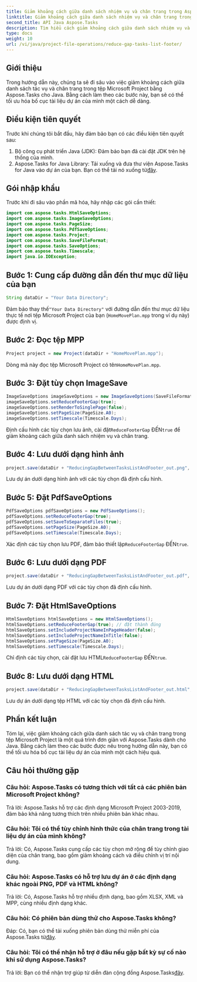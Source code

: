 ```yaml
---
title: Giảm khoảng cách giữa danh sách nhiệm vụ và chân trang trong Aspose.Tasks
linktitle: Giảm khoảng cách giữa danh sách nhiệm vụ và chân trang trong Aspose.Tasks
second_title: API Java Aspose.Tasks
description: Tìm hiểu cách giảm khoảng cách giữa danh sách nhiệm vụ và chân trang của MS Project bằng Aspose.Tasks cho Java. Tối ưu hóa bố cục tài liệu dự án một cách dễ dàng.
type: docs
weight: 10
url: /vi/java/project-file-operations/reduce-gap-tasks-list-footer/
---
```

## Giới thiệu
Trong hướng dẫn này, chúng ta sẽ đi sâu vào việc giảm khoảng cách giữa danh sách tác vụ và chân trang trong tệp Microsoft Project bằng Aspose.Tasks cho Java. Bằng cách làm theo các bước này, bạn sẽ có thể tối ưu hóa bố cục tài liệu dự án của mình một cách dễ dàng.
## Điều kiện tiên quyết
Trước khi chúng tôi bắt đầu, hãy đảm bảo bạn có các điều kiện tiên quyết sau:
1. Bộ công cụ phát triển Java (JDK): Đảm bảo bạn đã cài đặt JDK trên hệ thống của mình.
2.  Aspose.Tasks for Java Library: Tải xuống và đưa thư viện Aspose.Tasks for Java vào dự án của bạn. Bạn có thể tải nó xuống từ[đây](https://releases.aspose.com/tasks/java/).

## Gói nhập khẩu
Trước khi đi sâu vào phần mã hóa, hãy nhập các gói cần thiết:
```java
import com.aspose.tasks.HtmlSaveOptions;
import com.aspose.tasks.ImageSaveOptions;
import com.aspose.tasks.PageSize;
import com.aspose.tasks.PdfSaveOptions;
import com.aspose.tasks.Project;
import com.aspose.tasks.SaveFileFormat;
import com.aspose.tasks.SaveOptions;
import com.aspose.tasks.Timescale;
import java.io.IOException;
```
## Bước 1: Cung cấp đường dẫn đến thư mục dữ liệu của bạn
```java
String dataDir = "Your Data Directory";
```
 Đảm bảo thay thế`"Your Data Directory"` với đường dẫn đến thư mục dữ liệu thực tế nơi tệp Microsoft Project của bạn (`HomeMovePlan.mpp` trong ví dụ này) được định vị.
## Bước 2: Đọc tệp MPP
```java
Project project = new Project(dataDir + "HomeMovePlan.mpp");
```
 Dòng mã này đọc tệp Microsoft Project có tên`HomeMovePlan.mpp`.
## Bước 3: Đặt tùy chọn ImageSave
```java
ImageSaveOptions imageSaveOptions = new ImageSaveOptions(SaveFileFormat.Png);
imageSaveOptions.setReduceFooterGap(true);
imageSaveOptions.setRenderToSinglePage(false);
imageSaveOptions.setPageSize(PageSize.A0);
imageSaveOptions.setTimescale(Timescale.Days);
```
 Định cấu hình các tùy chọn lưu ảnh, cài đặt`ReduceFooterGap` ĐẾN`true` để giảm khoảng cách giữa danh sách nhiệm vụ và chân trang.
## Bước 4: Lưu dưới dạng hình ảnh
```java
project.save(dataDir + "ReducingGapBetweenTasksListAndFooter_out.png", (SaveOptions) imageSaveOptions);
```
Lưu dự án dưới dạng hình ảnh với các tùy chọn đã định cấu hình.
## Bước 5: Đặt PdfSaveOptions
```java
PdfSaveOptions pdfSaveOptions = new PdfSaveOptions();
pdfSaveOptions.setReduceFooterGap(true);
pdfSaveOptions.setSaveToSeparateFiles(true);
pdfSaveOptions.setPageSize(PageSize.A0);
pdfSaveOptions.setTimescale(Timescale.Days);
```
 Xác định các tùy chọn lưu PDF, đảm bảo thiết lập`ReduceFooterGap` ĐẾN`true`.
## Bước 6: Lưu dưới dạng PDF
```java
project.save(dataDir + "ReducingGapBetweenTasksListAndFooter_out.pdf", (SaveOptions) pdfSaveOptions);
```
Lưu dự án dưới dạng PDF với các tùy chọn đã định cấu hình.
## Bước 7: Đặt HtmlSaveOptions
```java
HtmlSaveOptions htmlSaveOptions = new HtmlSaveOptions();
htmlSaveOptions.setReduceFooterGap(true); // đặt thành đúng
htmlSaveOptions.setIncludeProjectNameInPageHeader(false);
htmlSaveOptions.setIncludeProjectNameInTitle(false);
htmlSaveOptions.setPageSize(PageSize.A0);
htmlSaveOptions.setTimescale(Timescale.Days);
```
 Chỉ định các tùy chọn, cài đặt lưu HTML`ReduceFooterGap` ĐẾN`true`.
## Bước 8: Lưu dưới dạng HTML
```java
project.save(dataDir + "ReducingGapBetweenTasksListAndFooter_out.html", htmlSaveOptions);
```
Lưu dự án dưới dạng tệp HTML với các tùy chọn đã định cấu hình.

## Phần kết luận
Tóm lại, việc giảm khoảng cách giữa danh sách tác vụ và chân trang trong tệp Microsoft Project là một quá trình đơn giản với Aspose.Tasks dành cho Java. Bằng cách làm theo các bước được nêu trong hướng dẫn này, bạn có thể tối ưu hóa bố cục tài liệu dự án của mình một cách hiệu quả.

## Câu hỏi thường gặp

### Câu hỏi: Aspose.Tasks có tương thích với tất cả các phiên bản Microsoft Project không?

Trả lời: Aspose.Tasks hỗ trợ các định dạng Microsoft Project 2003-2019, đảm bảo khả năng tương thích trên nhiều phiên bản khác nhau.

### Câu hỏi: Tôi có thể tùy chỉnh hình thức của chân trang trong tài liệu dự án của mình không?

Trả lời: Có, Aspose.Tasks cung cấp các tùy chọn mở rộng để tùy chỉnh giao diện của chân trang, bao gồm giảm khoảng cách và điều chỉnh vị trí nội dung.

### Câu hỏi: Aspose.Tasks có hỗ trợ lưu dự án ở các định dạng khác ngoài PNG, PDF và HTML không?

Trả lời: Có, Aspose.Tasks hỗ trợ nhiều định dạng, bao gồm XLSX, XML và MPP, cùng nhiều định dạng khác.

### Câu hỏi: Có phiên bản dùng thử cho Aspose.Tasks không?

 Đáp: Có, bạn có thể tải xuống phiên bản dùng thử miễn phí của Aspose.Tasks từ[đây](https://releases.aspose.com/).

### Câu hỏi: Tôi có thể nhận hỗ trợ ở đâu nếu gặp bất kỳ sự cố nào khi sử dụng Aspose.Tasks?

 Trả lời: Bạn có thể nhận trợ giúp từ diễn đàn cộng đồng Aspose.Tasks[đây](https://forum.aspose.com/c/tasks/15).